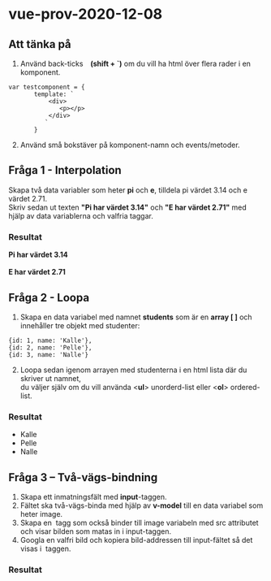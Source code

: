 # vue-prov-2020-12-08
## Att tänka på

1. Använd back-ticks **` ` (shift + `)** om du vill ha html över flera rader i en komponent.
```
var testcomponent = {
       template: `
           <div>
              <p></p>
           </div>
          `
       }
```
2.	Använd små bokstäver på komponent-namn och events/metoder.

## Fråga 1 - Interpolation

Skapa två data variabler som heter **pi** och **e**, tilldela pi värdet 3.14 och e värdet 2.71.<br>
Skriv sedan ut texten **"Pi har värdet 3.14"** och **"E har värdet 2.71"** med hjälp av data variablerna och valfria taggar.

### Resultat
**Pi har värdet 3.14**<br><br>
**E har värdet 2.71**<br>

## Fråga 2 - Loopa
1. Skapa en data variabel med namnet **students** som är en **array [ ]** och innehåller tre objekt med studenter:

```
{id: 1, name: 'Kalle'},
{id: 2, name: 'Pelle'},
{id: 3, name: 'Nalle'}
```

2. Loopa sedan igenom arrayen med studenterna i en html lista där du skriver ut namnet,<br>
du väljer själv om du vill använda <**ul**> unorderd-list eller <**ol**> ordered-list.

### Resultat
* Kalle
* Pelle
* Nalle

## Fråga 3 – Två-vägs-bindning
1. Skapa ett inmatningsfält med **input**-taggen. 
2. Fältet ska två-vägs-binda med hjälp av **v-model** till en data variabel som heter image.
3. Skapa en <img> tagg som också binder till image variabeln med src attributet och visar bilden som matas in i input-taggen.
4. Googla en valfri bild och kopiera bild-addressen till input-fältet så det visas i <img> taggen.

### Resultat
